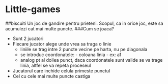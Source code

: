 # Little-games

##biscuiti
Un joc de gandire pentru prieteni. Scopul, ca in orice joc, este sa acumulezi cat mai multe puncte.
###Cum se joaca?
* Sunt 2 jucatori
* Fiecare jucator alege unde vrea sa traga o linie
  * liniile se trag intre 2 puncte vecine pe harta, nu pe diagonala
  * se introduc coordonatele: - coloana linia - ex: a1
  * analog pt al doilea punct, daca coordonatele sunt valide se va trage linia, altfel se va repeta proceseul
* Jucatorul care inchide celula primeste punctul
* Cel cu cele mai multe puncte castiga
